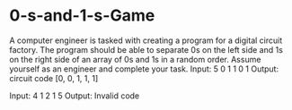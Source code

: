 # 0-s-and-1-s-Game
A computer engineer is tasked with creating a program for a digital circuit factory. The program should be able to separate 0s on the left side and 1s on the right side of an array of 0s and 1s in a random order. Assume yourself as an engineer and complete your task.
Input:  5
        0 1 1 0 1
Output: circuit code
        [0, 0, 1, 1, 1]

Input:  4
        1 2 1 5
Output: Invalid code

